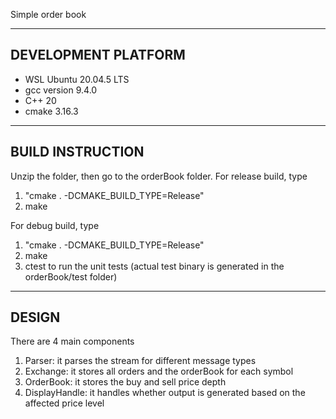 Simple order book

------------------------------
DEVELOPMENT PLATFORM
------------------------------

- WSL Ubuntu 20.04.5 LTS
- gcc version 9.4.0
- C++ 20
- cmake 3.16.3

------------------------------
BUILD INSTRUCTION
------------------------------

Unzip the folder, then go to the orderBook folder. 
For release build, type
1) "cmake . -DCMAKE_BUILD_TYPE=Release"
2) make

For debug build, type
1) "cmake . -DCMAKE_BUILD_TYPE=Release"
2) make
3) ctest to run the unit tests (actual test binary is generated in the orderBook/test folder)

------------------------------
DESIGN
------------------------------

There are 4 main components
1) Parser: it parses the stream for different message types
2) Exchange: it stores all orders and the orderBook for each symbol
3) OrderBook: it stores the buy and sell price depth
4) DisplayHandle: it handles whether output is generated based on the affected price level